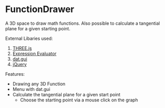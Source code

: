 # FunctionDrawer
A 3D space to draw math functions. Also possible to calculate a tangential plane for a given starting point.

External Libaries used:
1. [THREE.js](https://threejs.org/)
2. [Expression Evaluator](https://github.com/silentmatt/expr-eval)
3. [dat.gui](https://github.com/dataarts/dat.gui)
4. [jQuery](http://jquery.com/)

Features:
+ Drawing any 3D Function
+ Menu with dat.gui
+ Calculate the tangential plane for a given start point
    - Choose the starting point via a mouse click on the graph

